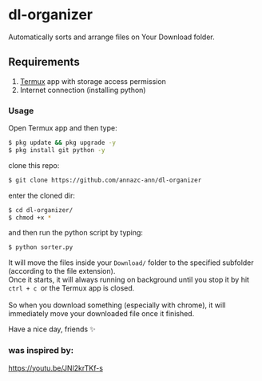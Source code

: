 # dl-organizer
<p>Automatically sorts and arrange files on Your Download folder.</p>

## Requirements
1. [Termux](https://play.google.com/store/apps/details?id=com.termux) app with storage access permission
2. Internet connection (installing python) 

### Usage
Open Termux app and then type:
```bash
$ pkg update && pkg upgrade -y
$ pkg install git python -y
```
clone this repo:
```bash
$ git clone https://github.com/annazc-ann/dl-organizer
```
enter the cloned dir:
```bash
$ cd dl-organizer/
$ chmod +x *
```
and then run the python script by typing:
```bash
$ python sorter.py
```
<p>It will move the files inside your <code>Download/</code> folder to the specified subfolder (according to the file extension).
<br>Once it starts, it will always running on background until you stop it by hit<code> ctrl + c </code>or the Termux app is closed. <br>
<br>So when you download something (especially with chrome), it will immediately move your downloaded file once it finished. </p>

Have a nice day, friends ✨

### was inspired by:
https://youtu.be/JNl2krTKf-s
